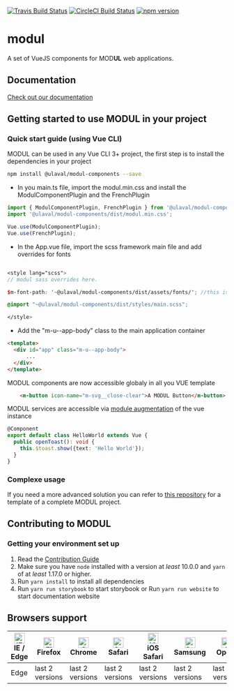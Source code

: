 [![Travis Build Status](https://travis-ci.org/ulaval/modul.svg?branch=develop)](https://travis-ci.org/ulaval/modul)
[![CircleCI Build Status](https://circleci.com/gh/ulaval/modul/tree/develop.svg?style=shield&circle-token=:circle-token)](https://circleci.com/gh/ulaval/modul)
[![npm version](https://badge.fury.io/js/%40ulaval%2Fmodul-components.svg)](https://badge.fury.io/js/%40ulaval%2Fmodul-components)

# modul

A set of VueJS components for MOD**UL** web applications.

## Documentation

[Check out our documentation](https://ulaval.github.io/modul)

## Getting started to use MODUL in your project

### Quick start guide (using Vue CLI)

MODUL can be used in any Vue CLI 3+ project, the first step is to install the dependencies in your project

```bash
npm install @ulaval/modul-components --save
```

- In you main.ts file, import the modul.min.css and install the ModulComponentPlugin and the FrenchPlugin

```typescript
import { ModulComponentPlugin, FrenchPlugin } from '@ulaval/modul-components';
import '@ulaval/modul-components/dist/modul.min.css';

Vue.use(ModulComponentPlugin);
Vue.use(FrenchPlugin);
```

- In the App.vue file, import the scss framework main file and add overrides for fonts


```scss

<style lang="scss">
// modul sass overrides here.

$m-font-path: '~@ulaval/modul-components/dist/assets/fonts/'; //this is required.

@import "~@ulaval/modul-components/dist/styles/main.scss";

</style>

```
- Add the "m-u--app-body" class to the main application container
```html
<template>
  <div id="app" class="m-u--app-body">
      ...
  </div>
</template>

```

MODUL components are now accessible globaly in all you VUE template

```html
    <m-button icon-name="m-svg__close-clear">A MODUL Button</m-button>
```

MODUL services are accessible via [module augmentation](https://www.typescriptlang.org/docs/handbook/declaration-merging.html#module-augmentation) of the vue instance

```typescript
@Component
export default class HelloWorld extends Vue {
  public openToast(): void {
    this.$toast.show({text: 'Hello World'});
  }
}

```

### Complexe usage

If you need a more advanced solution you can refer to [this repository](https://github.com/ulaval/modul-typescript-template) for a template of a complete MODUL project.

## Contributing to MODUL

### Getting your environment set up

1. Read the [Contribution Guide](./CONTRIBUTING.md)
2. Make sure you have `node` installed with a version at _least_ 10.0.0 and `yarn` of at _least_ 1.17.0 or higher.
3. Run `yarn install` to install all dependencies
4. Run `yarn run storybook` to start storybook or Run `yarn run website` to start documentation website

## Browsers support

| [<img src="https://raw.githubusercontent.com/alrra/browser-logos/master/src/edge/edge_48x48.png" alt="IE / Edge" width="24px" height="24px" />](http://godban.github.io/browsers-support-badges/)<br>IE / Edge | [<img src="https://raw.githubusercontent.com/alrra/browser-logos/master/src/firefox/firefox_48x48.png" alt="Firefox" width="24px" height="24px" />](http://godban.github.io/browsers-support-badges/)<br>Firefox | [<img src="https://raw.githubusercontent.com/alrra/browser-logos/master/src/chrome/chrome_48x48.png" alt="Chrome" width="24px" height="24px" />](http://godban.github.io/browsers-support-badges/)<br>Chrome | [<img src="https://raw.githubusercontent.com/alrra/browser-logos/master/src/safari/safari_48x48.png" alt="Safari" width="24px" height="24px" />](http://godban.github.io/browsers-support-badges/)<br>Safari | [<img src="https://raw.githubusercontent.com/alrra/browser-logos/master/src/safari-ios/safari-ios_48x48.png" alt="iOS Safari" width="24px" height="24px" />](http://godban.github.io/browsers-support-badges/)<br>iOS Safari | [<img src="https://raw.githubusercontent.com/alrra/browser-logos/master/src/samsung-internet/samsung-internet_48x48.png" alt="Samsung" width="24px" height="24px" />](http://godban.github.io/browsers-support-badges/)<br>Samsung | [<img src="https://raw.githubusercontent.com/alrra/browser-logos/master/src/opera/opera_48x48.png" alt="Opera" width="24px" height="24px" />](http://godban.github.io/browsers-support-badges/)<br>Opera |
| --------- | --------- | --------- | --------- | --------- | --------- | --------- |
| Edge| last 2 versions| last 2 versions| last 2 versions| last 2 versions| last 2 versions| last 2 versions
